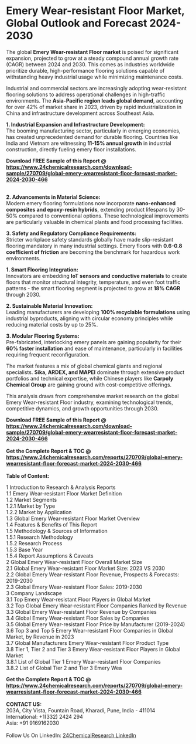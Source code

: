<h1>Emery Wear-resistant Floor Market, Global Outlook and Forecast 2024-2030</h1><p>The global <strong>Emery Wear-resistant Floor market</strong> is poised for significant expansion, projected to grow at a steady compound annual growth rate (CAGR) between 2024 and 2030. This comes as industries worldwide prioritize durable, high-performance flooring solutions capable of withstanding heavy industrial usage while minimizing maintenance costs.</p><p>Industrial and commercial sectors are increasingly adopting wear-resistant flooring solutions to address operational challenges in high-traffic environments. The <strong>Asia-Pacific region leads global demand</strong>, accounting for over 42% of market share in 2023, driven by rapid industrialization in China and infrastructure development across Southeast Asia.</p><p><strong>1. Industrial Expansion and Infrastructure Development:</strong><br>
The booming manufacturing sector, particularly in emerging economies, has created unprecedented demand for durable flooring. Countries like India and Vietnam are witnessing <strong>11-15% annual growth</strong> in industrial construction, directly fueling emery floor installations.</p><div><b>Download FREE Sample of this Report @ 
            <a href="https://www.24chemicalresearch.com/download-sample/270709/global-emery-wearresistant-floor-forecast-market-2024-2030-466">
            https://www.24chemicalresearch.com/download-sample/270709/global-emery-wearresistant-floor-forecast-market-2024-2030-466</a></b></div><br><p><strong>2. Advancements in Material Science:</strong><br>
Modern emery flooring formulations now incorporate <strong>nano-enhanced composites and epoxy-resin hybrids</strong>, extending product lifespans by 30-50% compared to conventional options. These technological improvements are particularly valuable in chemical plants and food processing facilities.</p><p><strong>3. Safety and Regulatory Compliance Requirements:</strong><br>
Stricter workplace safety standards globally have made slip-resistant flooring mandatory in many industrial settings. Emery floors with <strong>0.6-0.8 coefficient of friction</strong> are becoming the benchmark for hazardous work environments.</p><p><strong>1. Smart Flooring Integration:</strong><br>
Innovators are embedding <strong>IoT sensors and conductive materials</strong> to create floors that monitor structural integrity, temperature, and even foot traffic patterns - the smart flooring segment is projected to grow at <strong>18% CAGR</strong> through 2030.</p><p><strong>2. Sustainable Material Innovation:</strong><br>
Leading manufacturers are developing <strong>100% recyclable formulations</strong> using industrial byproducts, aligning with circular economy principles while reducing material costs by up to 25%.</p><p><strong>3. Modular Flooring Systems:</strong><br>
Pre-fabricated, interlocking emery panels are gaining popularity for their <strong>60% faster installation</strong> and ease of maintenance, particularly in facilities requiring frequent reconfiguration.</p><p>The market features a mix of global chemical giants and regional specialists. <strong>Sika, ARDEX, and MAPEI</strong> dominate through extensive product portfolios and technical expertise, while Chinese players like <strong>Carpoly Chemical Group</strong> are gaining ground with cost-competitive offerings.</p><p>This analysis draws from comprehensive market research on the global Emery Wear-resistant Floor industry, examining technological trends, competitive dynamics, and growth opportunities through 2030.</p><div><b>Download FREE Sample of this Report @ 
            <a href="https://www.24chemicalresearch.com/download-sample/270709/global-emery-wearresistant-floor-forecast-market-2024-2030-466">
            https://www.24chemicalresearch.com/download-sample/270709/global-emery-wearresistant-floor-forecast-market-2024-2030-466</a></b></div><br><div><b>Get the Complete Report & TOC @ 
            <a href="https://www.24chemicalresearch.com/reports/270709/global-emery-wearresistant-floor-forecast-market-2024-2030-466">
            https://www.24chemicalresearch.com/reports/270709/global-emery-wearresistant-floor-forecast-market-2024-2030-466</a></b></div><br>
            <b>Table of Content:</b><p>1 Introduction to Research & Analysis Reports<br />
    1.1 Emery Wear-resistant Floor Market Definition<br />
    1.2 Market Segments<br />
        1.2.1 Market by Type<br />
        1.2.2 Market by Application<br />
    1.3 Global Emery Wear-resistant Floor Market Overview<br />
    1.4 Features & Benefits of This Report<br />
    1.5 Methodology & Sources of Information<br />
        1.5.1 Research Methodology<br />
        1.5.2 Research Process<br />
        1.5.3 Base Year<br />
        1.5.4 Report Assumptions & Caveats<br />
2 Global Emery Wear-resistant Floor Overall Market Size<br />
    2.1 Global Emery Wear-resistant Floor Market Size: 2023 VS 2030<br />
    2.2 Global Emery Wear-resistant Floor Revenue, Prospects & Forecasts: 2019-2030<br />
    2.3 Global Emery Wear-resistant Floor Sales: 2019-2030<br />
3 Company Landscape<br />
    3.1 Top Emery Wear-resistant Floor Players in Global Market<br />
    3.2 Top Global Emery Wear-resistant Floor Companies Ranked by Revenue<br />
    3.3 Global Emery Wear-resistant Floor Revenue by Companies<br />
    3.4 Global Emery Wear-resistant Floor Sales by Companies<br />
    3.5 Global Emery Wear-resistant Floor Price by Manufacturer (2019-2024)<br />
    3.6 Top 3 and Top 5 Emery Wear-resistant Floor Companies in Global Market, by Revenue in 2023<br />
    3.7 Global Manufacturers Emery Wear-resistant Floor Product Type<br />
    3.8 Tier 1, Tier 2 and Tier 3 Emery Wear-resistant Floor Players in Global Market<br />
        3.8.1 List of Global Tier 1 Emery Wear-resistant Floor Companies<br />
        3.8.2 List of Global Tier 2 and Tier 3 Emery Wea</p><div><b>Get the Complete Report & TOC @ 
            <a href="https://www.24chemicalresearch.com/reports/270709/global-emery-wearresistant-floor-forecast-market-2024-2030-466">
            https://www.24chemicalresearch.com/reports/270709/global-emery-wearresistant-floor-forecast-market-2024-2030-466</a></b></div><br><b>CONTACT US:</b><br>
            203A, City Vista, Fountain Road, Kharadi, Pune, India - 411014<br>
            International: +1(332) 2424 294<br>
            Asia: +91 9169162030 <br><br>
            Follow Us On LinkedIn: <a href="https://www.linkedin.com/company/24chemicalresearch/">24ChemicalResearch LinkedIn</a>